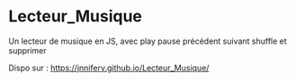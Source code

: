 # Lecteur_Musique
Un lecteur de musique en JS, avec play pause précédent suivant shuffle et supprimer

Dispo sur : https://jnniferv.github.io/Lecteur_Musique/
